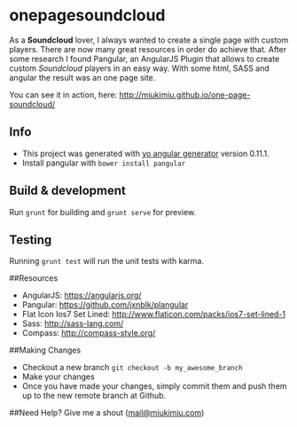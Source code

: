 # onepagesoundcloud

As a **Soundcloud** lover, I always wanted to create a single page with custom players. 
There are now many great resources in order do achieve that. After some research I found Pangular, an AngularJS Plugin that allows to create custom *Soundcloud* players in an easy way.
With some html, SASS and angular the result was an one page site.

You can see it in action, here:
http://miukimiu.github.io/one-page-soundcloud/

## Info
* This project was generated with [yo angular generator](https://github.com/yeoman/generator-angular)
version 0.11.1.
* Install pangular with `bower install pangular`

## Build & development

Run `grunt` for building and `grunt serve` for preview.

## Testing

Running `grunt test` will run the unit tests with karma.

##Resources

* AngularJS: https://angularjs.org/
* Pangular: https://github.com/jxnblk/plangular
* Flat Icon Ios7 Set Lined: http://www.flaticon.com/packs/ios7-set-lined-1
* Sass: http://sass-lang.com/
* Compass: http://compass-style.org/

##Making Changes
* Checkout a new branch `git checkout -b my_awesome_branch`
* Make your changes
* Once you have made your changes, simply commit them and push them up to the new remote branch at Github.

##Need Help?
Give me a shout (mail@miukimiu.com)
